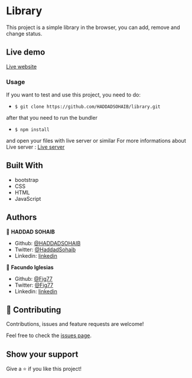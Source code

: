 # Library

This project is a simple library in the browser, you can add, remove and change status.

## Live demo

[Live website](https://raw.githack.com/HADDADSOHAIB/library/init_version/index.html/)

### Usage

If you want to test and use this project, you need to do:
* `$ git clone https://github.com/HADDADSOHAIB/library.git`

after that you need to run the bundler
* `$ npm install`

and open your files with live server or similar
For more informations about Live server : [Live server](https://marketplace.visualstudio.com/items?itemName=ritwickdey.LiveServer/)

## Built With

- bootstrap
- CSS
- HTML
- JavaScript


## Authors

👤 **HADDAD SOHAIB**

- Github: [@HADDADSOHAIB](https://github.com/HADDADSOHAIB)
- Twitter: [@HaddadSohaib](https://twitter.com/HaddadSohaib)
- Linkedin: [linkedin](https://www.linkedin.com/in/sohaibhaddad/)

👤 **Facundo Iglesias**

- Github: [@Fig77](https://github.com/Fig77)
- Twitter: [@Fig77](https://twitter.com/Fig_77/)
- Linkedin: [linkedin](https://www.linkedin.com/in/figlesias/)

## 🤝 Contributing

Contributions, issues and feature requests are welcome!

Feel free to check the [issues page](issues/).

## Show your support

Give a ⭐️ if you like this project!